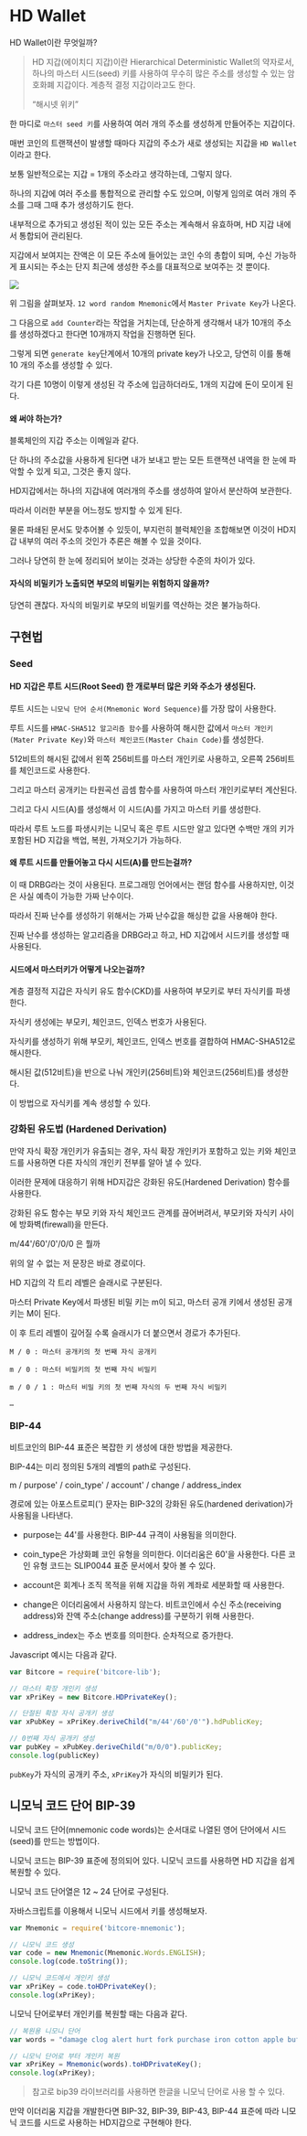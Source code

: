 # HD Wallet

HD Wallet이란 무엇일까?

> HD 지갑(에이치디 지갑)이란 Hierarchical Deterministic Wallet의 약자로서, 하나의 마스터 시드(seed) 키를 사용하여 무수히 많은 주소를 생성할 수 있는 암호화폐 지갑이다. 계층적 결정 지갑이라고도 한다.
> 
> “해시넷 위키”

한 마디로 `마스터 seed 키`를 사용하여 여러 개의 주소를 생성하게 만들어주는 지갑이다.

매번 코인의 트랜잭션이 발생할 때마다 지갑의 주소가 새로 생성되는 지갑을 `HD Wallet` 이라고 한다.

보통 일반적으로는 지갑 = 1개의 주소라고 생각하는데, 그렇지 않다.

하나의 지갑에 여러 주소를 통합적으로 관리할 수도 있으며, 이렇게 임의로 여러 개의 주소를 그때 그때 추가 생성하기도 한다.

내부적으로 추가되고 생성된 적이 있는 모든 주소는 계속해서 유효하며, HD 지갑 내에서 통합되어 관리된다.

지갑에서 보여지는 잔액은 이 모든 주소에 들어있는 코인 수의 총합이 되며, 수신 가능하게 표시되는 주소는 단지 최근에 생성한 주소를 대표적으로 보여주는 것 뿐이다.

<img src="https://steemitimages.com/640x0/https://steemitimages.com/DQmfD5rii6cry7fpmMnXAC94ntpHbzirmbScp5htLirtWJr/image.png" />

위 그림을 살펴보자. `12 word random Mnemonic`에서 `Master Private Key`가 나온다.

그 다음으로 `add Counter`라는 작업을 거치는데, 단순하게 생각해서 내가 10개의 주소를 생성하겠다고 한다면 10개까지 작업을 진행하면 된다.

그렇게 되면 `generate key`단계에서 10개의 private key가 나오고, 당연히 이를 통해 10 개의 주소를 생성할 수 있다.

각기 다른 10명이 이렇게 생성된 각 주소에 입금하더라도, 1개의 지갑에 돈이 모이게 된다.

#### 왜 써야 하는가?

블록체인의 지갑 주소는 이메일과 같다. 

단 하나의 주소값을 사용하게 된다면 내가 보내고 받는 모든 트랜잭션 내역을 한 눈에 파악할 수 있게 되고, 그것은 좋지 않다.

HD지갑에서는 하나의 지갑내에 여러개의 주소를 생성하여 알아서 분산하여 보관한다.

따라서 이러한 부분을 어느정도 방지할 수 있게 된다.

물론 파쇄된 문서도 맞추어볼 수 있듯이, 부지런히 블럭체인을 조합해보면 이것이 HD지갑 내부의 여러 주소의 것인가 추론은 해볼 수 있을 것이다.

그러나 당연히 한 눈에 정리되어 보이는 것과는 상당한 수준의 차이가 있다.

#### 자식의 비밀키가 노출되면 부모의 비밀키는 위험하지 않을까?

당연히 괜찮다. 자식의 비밀키로 부모의 비밀키를 역산하는 것은 불가능하다.

## 구현법

### Seed

#### HD 지갑은 루트 시드(Root Seed) 한 개로부터 많은 키와 주소가 생성된다.

루트 시드는 `니모닉 단어 순서(Mnemonic Word Sequence)`를 가장 많이 사용한다.

루트 시드를 `HMAC-SHA512 알고리즘 함수`를 사용하여 해시한 값에서 `마스터 개인키(Mater Private Key)`와 `마스터 체인코드(Master Chain Code)`를 생성한다.

512비트의 해시된 값에서 왼쪽 256비트를 마스터 개인키로 사용하고, 오른쪽 256비트를 체인코드로 사용한다.

그리고 마스터 공개키는 타원곡선 곱셈 함수를 사용하여 마스터 개인키로부터 계산된다.

그리고 다시 시드(A)를 생성해서 이 시드(A)를 가지고 마스터 키를 생성한다.

따라서 루트 노드를 파생시키는 니모닉 혹은 루트 시드만 알고 있다면 수백만 개의 키가 포함된 HD 지갑을 백업, 복원, 가져오기가 가능하다.

#### 왜 루트 시드를 만들어놓고 다시 시드(A)를 만드는걸까?

이 때 DRBG라는 것이 사용된다. 프로그래밍 언어에서는 랜덤 함수를 사용하지만, 이것은 사실 예측이 가능한 가짜 난수이다.

따라서 진짜 난수를 생성하기 위해서는 가짜 난수값을 해싱한 값을 사용해야 한다.

진짜 난수를 생성하는 알고리즘을 DRBG라고 하고, HD 지갑에서 시드키를 생성할 때 사용된다.

#### 시드에서 마스터키가 어떻게 나오는걸까?

계층 결정적 지갑은 자식키 유도 함수(CKD)를 사용하여 부모키로 부터 자식키를 파생한다.

자식키 생성에는 부모키, 체인코드, 인덱스 번호가 사용된다.

자식키를 생성하기 위해 부모키, 체인코드, 인덱스 번호를 결합하여 HMAC-SHA512로 해시한다.

해시된 값(512비트)을 반으로 나눠 개인키(256비트)와 체인코드(256비트)를 생성한다.

이 방법으로 자식키를 계속 생성할 수 있다.

### 강화된 유도법 (Hardened Derivation)

만약 자식 확장 개인키가 유출되는 경우, 자식 확장 개인키가 포함하고 있는 키와 체인코드를 사용하면 다른 자식의 개인키 전부를 알아 낼 수 있다. 

이러한 문제에 대응하기 위해 HD지갑은 강화된 유도(Hardened Derivation) 함수를 사용한다. 

강화된 유도 함수는 부모 키와 자식 체인코드 관계를 끊어버려서, 부모키와 자식키 사이에 방화벽(firewall)을 만든다.

m/44'/60'/0'/0/0 은 뭘까

위의 알 수 없는 저 문장은 바로 경로이다.

HD 지갑의 각 트리 레벨은 슬래시로 구분된다.

마스터 Private Key에서 파생된 비밀 키는 m이 되고,  마스터 공개 키에서 생성된 공개키는 M이 된다.

이 후 트리 레벨이 깊어질 수록 슬래시가 더 붙으면서 경로가 추가된다.

```
M / 0 : 마스터 공개키의 첫 번째 자식 공개키

m / 0 : 마스터 비밀키의 첫 번째 자식 비밀키

m / 0 / 1 : 마스터 비밀 키의 첫 번째 자식의 두 번째 자식 비밀키

…
```


### BIP-44 

비트코인의 BIP-44 표준은 복잡한 키 생성에 대한 방법을 제공한다. 

BIP-44는 미리 정의된 5개의 레벨의 path로 구성된다.

m / purpose' / coin_type' / account' / change / address_index 

경로에 있는 아포스트로피(') 문자는 BIP-32의 강화된 유도(hardened derivation)가 사용됨을 나타낸다.

* purpose는 44'를 사용한다. BIP-44 규격이 사용됨을 의미한다. 

* coin_type은 가상화폐 코인 유형을 의미한다. 이더리움은 60'을 사용한다. 다른 코인 유형 코드는 SLIP0044 표준 문서에서 찾아 볼 수 있다. 

* account은 회계나 조직 목적을 위해 지갑을 하위 계좌로 세분화할 때 사용한다. 

* change은 이더리움에서 사용하지 않는다. 비트코인에서 수신 주소(receiving address)와 잔액 주소(change address)를 구분하기 위해 사용한다. 

* address_index는 주소 번호를 의미한다. 순차적으로 증가한다.

Javascript 예시는 다음과 같다. 

```javascript
var Bitcore = require('bitcore-lib');

// 마스터 확장 개인키 생성
var xPriKey = new Bitcore.HDPrivateKey();

// 단절된 확장 자식 공개키 생성
var xPubKey = xPriKey.deriveChild("m/44'/60'/0'").hdPublicKey;

// 0번째 자식 공개키 생성
var pubKey = xPubKey.deriveChild("m/0/0").publicKey;
console.log(publicKey)
```

`pubKey`가 자식의 공개키 주소, `xPriKey`가 자식의 비밀키가 된다. 

## 니모닉 코드 단어 BIP-39 

니모닉 코드 단어(mnemonic code words)는 순서대로 나열된 영어 단어에서 시드(seed)를 만드는 방법이다. 

니모닉 코드는 BIP-39 표준에 정의되어 있다. 니모닉 코드를 사용하면 HD 지갑을 쉽게 복원할 수 있다. 

니모닉 코드 단어열은 12 ~ 24 단어로 구성된다.

자바스크립트를 이용해서 니모닉 시드에서 키를 생성해보자. 

```javascript
var Mnemonic = require('bitcore-mnemonic');

// 니모닉 코드 생성
var code = new Mnemonic(Mnemonic.Words.ENGLISH);
console.log(code.toString());

// 니모닉 코드에서 개인키 생성
var xPriKey = code.toHDPrivateKey();
console.log(xPriKey);
```

니모닉 단어로부터 개인키를 복원할 때는 다음과 같다. 

```javascript
// 복원용 니모니 단어
var words = "damage clog alert hurt fork purchase iron cotton apple buffalo survey vast";

// 니모닉 단어로 부터 개인키 복원
var xPriKey = Mnemonic(words).toHDPrivateKey();
console.log(xPriKey);
```

> 참고로 bip39 라이브러리를 사용하면 한글을 니모닉 단어로 사용 할 수 있다.

만약 이더리움 지갑을 개발한다면 BIP-32, BIP-39, BIP-43, BIP-44 표준에 따라 니모닉 코드를 시드로 사용하는 HD지갑으로 구현해야 한다.








